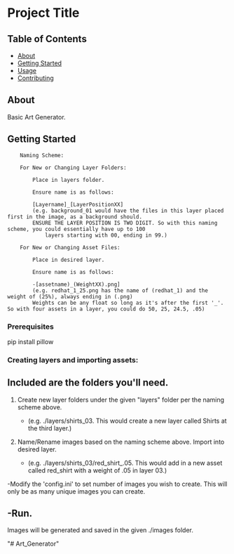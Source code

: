 # Project Title

## Table of Contents

- [About](#about)
- [Getting Started](#getting_started)
- [Usage](#usage)
- [Contributing](../CONTRIBUTING.md)

## About <a name = "about"></a>

Basic Art Generator.

## Getting Started <a name = "getting_started"></a>

		Naming Scheme:

		For New or Changing Layer Folders:

			Place in layers folder.

			Ensure name is as follows:

			[Layername]_[LayerPositionXX]
			(e.g. background_01 would have the files in this layer placed first in the image, as a background should.
			ENSURE THE LAYER POSITION IS TWO DIGIT. So with this naming scheme, you could essentially have up to 100
				layers starting with 00, ending in 99.)

		For New or Changing Asset Files:
		
			Place in desired layer.

			Ensure name is as follows:

			-[assetname)_(WeightXX).png]
			(e.g. redhat_1_25.png has the name of (redhat_1) and the weight of (25%), always ending in (.png)
			Weights can be any float so long as it's after the first '_'. So with four assets in a layer, you could do 50, 25, 24.5, .05)

### Prerequisites

pip install pillow

### Creating layers and importing assets:

Included are the folders you'll need. 
---------------------------------------------------------------------------------------
1) Create new layer folders under the given "layers" folder per the naming scheme above.
	- (e.g. ./layers/shirts_03.  This would create a new layer called Shirts at the third layer.)

2) Name/Rename images based on the naming scheme above. Import into desired layer.
	- (e.g. ./layers/shirts_03/red_shirt_.05.  This would add in a new asset called red_shirt with a weight of .05 in layer 03.)

-Modify the 'config.ini' to set number of images you wish to create. This will only be as many unique images you can create. 

-Run.
---------------------------------------------------------------------------------------
Images will be generated and saved in the given ./images folder.

"# Art_Generator" 
